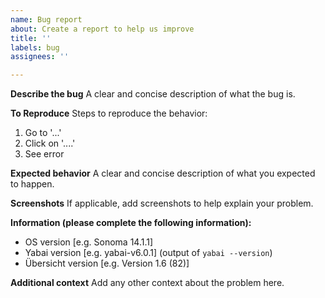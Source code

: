 ```yaml
---
name: Bug report
about: Create a report to help us improve
title: ''
labels: bug
assignees: ''

---
```


**Describe the bug**
A clear and concise description of what the bug is.

**To Reproduce**
Steps to reproduce the behavior:
1. Go to '...'
2. Click on '....'
3. See error

**Expected behavior**
A clear and concise description of what you expected to happen.

**Screenshots**
If applicable, add screenshots to help explain your problem.

**Information (please complete the following information):**
 - OS version [e.g. Sonoma 14.1.1]
 - Yabai version [e.g. yabai-v6.0.1] (output of `yabai --version`)
 - Übersicht version [e.g. Version 1.6 (82)]

**Additional context**
Add any other context about the problem here.

